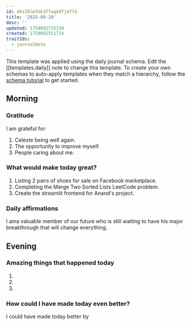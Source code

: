 ```yaml
---
id: d4z28lm7mk3ffaqk0fjm7l6
title: '2025-09-28'
desc: ''
updated: 1759092725330
created: 1759092551714
traitIds:
  - journalNote
---
```

This template was applied using the daily journal schema. Edit the [[templates.daily]] note to change this template.
To create your own schemas to auto-apply templates when they match a hierarchy, follow the [schema tutorial](https://blog.dendron.so/notes/P1DL2uXHpKUCa7hLiFbFA/) to get started.

<!--
Based on the journaling method created by Intelligent Change:
- [Intelligent Change: Our Story](https://www.intelligentchange.com/pages/our-story)
- [The Five Minute Journal](https://www.intelligentchange.com/products/the-five-minute-journal)
-->

## Morning

<!-- Fill out this section after waking up -->

### Gratitude

I am grateful for:

1. Celeste being well again.
2. The opportunity to improve myself.
3. People caring about me.

### What would make today great?

1. Listing 2 pairs of shoes for sale on Facebook marketplace.
2. Completing the Merge Two Sorted Lists LeetCode problem.
3. Create the streamlit frontend for Anand's project.

### Daily affirmations

I ama valuable member of our future who is still waiting to have his major breakthrough that will change everything.

## Evening

<!-- Fill out this section before going to sleep, reflecting on your day -->

### Amazing things that happened today

1.
2.
3.

### How could I have made today even better?

I could have made today better by
